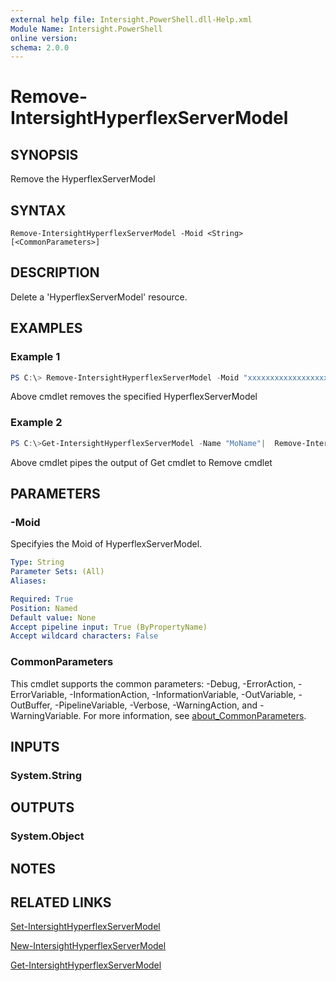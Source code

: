 ```yaml
---
external help file: Intersight.PowerShell.dll-Help.xml
Module Name: Intersight.PowerShell
online version:
schema: 2.0.0
---
```


# Remove-IntersightHyperflexServerModel

## SYNOPSIS
Remove the HyperflexServerModel

## SYNTAX

```
Remove-IntersightHyperflexServerModel -Moid <String> [<CommonParameters>]
```

## DESCRIPTION
Delete a &apos;HyperflexServerModel&apos; resource.

## EXAMPLES

### Example 1
```powershell
PS C:\> Remove-IntersightHyperflexServerModel -Moid "xxxxxxxxxxxxxxxxxxxxxxxxxxx"
```
Above cmdlet removes the specified HyperflexServerModel 

### Example 2
```powershell
PS C:\>Get-IntersightHyperflexServerModel -Name "MoName"|  Remove-IntersightHyperflexServerModel
```
Above cmdlet pipes the output of Get cmdlet to Remove cmdlet

## PARAMETERS

### -Moid
Specifyies the Moid of HyperflexServerModel.

```yaml
Type: String
Parameter Sets: (All)
Aliases:

Required: True
Position: Named
Default value: None
Accept pipeline input: True (ByPropertyName)
Accept wildcard characters: False
```

### CommonParameters
This cmdlet supports the common parameters: -Debug, -ErrorAction, -ErrorVariable, -InformationAction, -InformationVariable, -OutVariable, -OutBuffer, -PipelineVariable, -Verbose, -WarningAction, and -WarningVariable. For more information, see [about_CommonParameters](http://go.microsoft.com/fwlink/?LinkID=113216).

## INPUTS

### System.String

## OUTPUTS

### System.Object
## NOTES

## RELATED LINKS

[Set-IntersightHyperflexServerModel](./Set-IntersightHyperflexServerModel.md)

[New-IntersightHyperflexServerModel](./New-IntersightHyperflexServerModel.md)

[Get-IntersightHyperflexServerModel](./Get-IntersightHyperflexServerModel.md)

